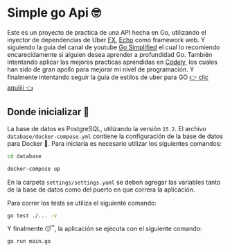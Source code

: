 
# Simple go Api 🤓
Este es un proyecto de practica de una API hecha en Go, utilizando el inyector de dependencias de Uber [FX](https://github.com/uber-go/fx), [Echo](https://echo.labstack.com/) como framework web. Y siguiendo la guia del canal de youtube [Go Simplified](https://www.youtube.com/@GoSimplifiedChannel) el cual lo recomiendo encarecidamente si alguien desea aprender a profundidad Go. También intentando aplicar las mejores practicas aprendidas en [Codely](https://codely.com/), los cuales han sido de gran apollo para mejorar mi nivel de programación. Y finalmente intentando seguir la guía de estilos de uber para GO [👉 clic aquiiii 👈](https://github.com/friendsofgo/uber-go-guide-es)

## Donde inicializar 🥳
La base de datos es PostgreSQL, utilizando la versión `15.2`. El archivo `database/docker-compose.yml` contiene la configuración de la base de datos para Docker 🐋. Para iniciarla es necesario utilizar los siguientes comandos:
 ````bash
 cd database
 ````
  ````bash
 docker-compose up
 ````

 En la carpeta `settings/settings.yaml` se deben agregar las variables tanto de la base de datos como del puerto en que correra la aplicación. 

 Para correr los tests se utiliza el siguiente comando:

 ```` bash
go test ./... -v
 ````
 
 Y finalmente 😴, la aplicación se ejecuta con el siguiente comando:
 ```bash	
 go run main.go
 ```

